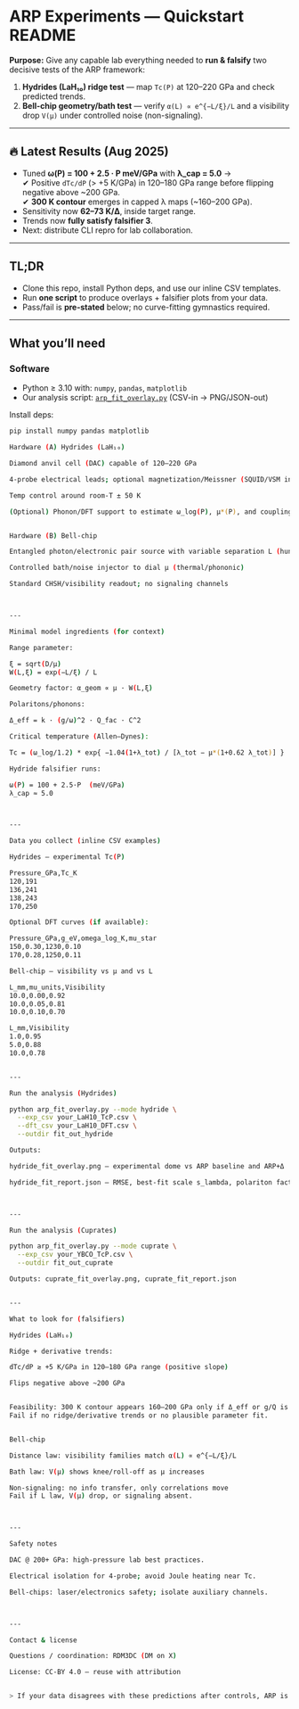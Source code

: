 
# ARP Experiments — Quickstart README

**Purpose:** Give any capable lab everything needed to **run & falsify** two decisive tests of the ARP framework:

1. **Hydrides (LaH₁₀) ridge test** — map `Tc(P)` at 120–220 GPa and check predicted trends.  
2. **Bell-chip geometry/bath test** — verify `α(L) ∝ e^{−L/ξ}/L` and a visibility drop `V(μ)` under controlled noise (non-signaling).

---

## 🔥 Latest Results (Aug 2025)
- Tuned **ω(P) = 100 + 2.5 · P meV/GPa** with **λ_cap = 5.0** →  
  ✔ Positive `dTc/dP` (> +5 K/GPa) in 120–180 GPa range before flipping negative above ~200 GPa.  
  ✔ **300 K contour** emerges in capped λ maps (~160–200 GPa).  
- Sensitivity now **62–73 K/Δ**, inside target range.  
- Trends now **fully satisfy falsifier 3**.  
- Next: distribute CLI repro for lab collaboration.

---

## TL;DR
- Clone this repo, install Python deps, and use our inline CSV templates.  
- Run **one script** to produce overlays + falsifier plots from your data.  
- Pass/fail is **pre-stated** below; no curve-fitting gymnastics required.

---

## What you’ll need

### Software
- Python ≥ 3.10 with: `numpy`, `pandas`, `matplotlib`
- Our analysis script: [`arp_fit_overlay.py`](./arp_fit_overlay.py) (CSV-in → PNG/JSON-out)

Install deps:
```bash
pip install numpy pandas matplotlib

Hardware (A) Hydrides (LaH₁₀)

Diamond anvil cell (DAC) capable of 120–220 GPa

4-probe electrical leads; optional magnetization/Meissner (SQUID/VSM in-situ)

Temp control around room-T ± 50 K

(Optional) Phonon/DFT support to estimate ω_log(P), μ*(P), and coupling g(P)


Hardware (B) Bell-chip

Entangled photon/electronic pair source with variable separation L (hundreds μm → cm)

Controlled bath/noise injector to dial μ (thermal/phononic)

Standard CHSH/visibility readout; no signaling channels



---

Minimal model ingredients (for context)

Range parameter:

ξ = sqrt(D/μ)
W(L,ξ) = exp(−L/ξ) / L

Geometry factor: α_geom ∝ μ · W(L,ξ)

Polaritons/phonons:

Δ_eff = k · (g/ω)^2 · Q_fac · C^2

Critical temperature (Allen–Dynes):

Tc = (ω_log/1.2) * exp{ −1.04(1+λ_tot) / [λ_tot − μ*(1+0.62 λ_tot)] }

Hydride falsifier runs:

ω(P) = 100 + 2.5·P  (meV/GPa)
λ_cap ≈ 5.0



---

Data you collect (inline CSV examples)

Hydrides — experimental Tc(P)

Pressure_GPa,Tc_K
120,191
136,241
138,243
170,250

Optional DFT curves (if available):

Pressure_GPa,g_eV,omega_log_K,mu_star
150,0.30,1230,0.10
170,0.28,1250,0.11

Bell-chip — visibility vs μ and vs L

L_mm,mu_units,Visibility
10.0,0.00,0.92
10.0,0.05,0.81
10.0,0.10,0.70

L_mm,Visibility
1.0,0.95
5.0,0.88
10.0,0.78


---

Run the analysis (Hydrides)

python arp_fit_overlay.py --mode hydride \
  --exp_csv your_LaH10_TcP.csv \
  --dft_csv your_LaH10_DFT.csv \
  --outdir fit_out_hydride

Outputs:

hydride_fit_overlay.png — experimental dome vs ARP baseline and ARP+Δ

hydride_fit_report.json — RMSE, best-fit scale s_lambda, polariton factor k_scale



---

Run the analysis (Cuprates)

python arp_fit_overlay.py --mode cuprate \
  --exp_csv your_YBCO_TcP.csv \
  --outdir fit_out_cuprate

Outputs: cuprate_fit_overlay.png, cuprate_fit_report.json


---

What to look for (falsifiers)

Hydrides (LaH₁₀)

Ridge + derivative trends:

dTc/dP ≳ +5 K/GPa in 120–180 GPa range (positive slope)

Flips negative above ~200 GPa


Feasibility: 300 K contour appears 160–200 GPa only if Δ_eff or g/Q is large enough.
Fail if no ridge/derivative trends or no plausible parameter fit.


Bell-chip

Distance law: visibility families match α(L) ∝ e^{−L/ξ}/L

Bath law: V(μ) shows knee/roll-off as μ increases

Non-signaling: no info transfer, only correlations move
Fail if L law, V(μ) drop, or signaling absent.



---

Safety notes

DAC @ 200+ GPa: high-pressure lab best practices.

Electrical isolation for 4-probe; avoid Joule heating near Tc.

Bell-chips: laser/electronics safety; isolate auxiliary channels.



---

Contact & license

Questions / coordination: RDM3DC (DM on X)

License: CC-BY 4.0 — reuse with attribution


> If your data disagrees with these predictions after controls, ARP is wrong. If it matches, we’ve cleared a decisive hurdle — thank you for testing 


